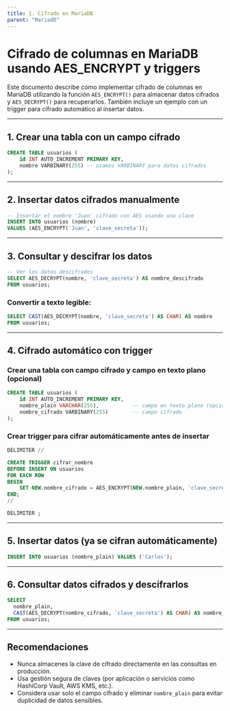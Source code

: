 ```yaml
---
title: 1. Cifrado en MariaDB
parent: "MariadD"
---
```


# Cifrado de columnas en MariaDB usando AES_ENCRYPT y triggers

Este documento describe cómo implementar cifrado de columnas en MariaDB utilizando la función `AES_ENCRYPT()` para almacenar datos cifrados y `AES_DECRYPT()` para recuperarlos. También incluye un ejemplo con un trigger para cifrado automático al insertar datos.

---

## 1. Crear una tabla con un campo cifrado

```sql
CREATE TABLE usuarios (
    id INT AUTO_INCREMENT PRIMARY KEY,
    nombre VARBINARY(255) -- usamos VARBINARY para datos cifrados
);
```

---

## 2. Insertar datos cifrados manualmente

```sql
-- Insertar el nombre 'Juan' cifrado con AES usando una clave
INSERT INTO usuarios (nombre)
VALUES (AES_ENCRYPT('Juan', 'clave_secreta'));
```

---

## 3. Consultar y descifrar los datos

```sql
-- Ver los datos descifrados
SELECT AES_DECRYPT(nombre, 'clave_secreta') AS nombre_descifrado
FROM usuarios;
```

### Convertir a texto legible:

```sql
SELECT CAST(AES_DECRYPT(nombre, 'clave_secreta') AS CHAR) AS nombre
FROM usuarios;
```

---

## 4. Cifrado automático con trigger

### Crear una tabla con campo cifrado y campo en texto plano (opcional)

```sql
CREATE TABLE usuarios (
    id INT AUTO_INCREMENT PRIMARY KEY,
    nombre_plain VARCHAR(255),           -- campo en texto plano (opcional)
    nombre_cifrado VARBINARY(255)        -- campo cifrado
);
```

### Crear trigger para cifrar automáticamente antes de insertar

```sql
DELIMITER //

CREATE TRIGGER cifrar_nombre
BEFORE INSERT ON usuarios
FOR EACH ROW
BEGIN
    SET NEW.nombre_cifrado = AES_ENCRYPT(NEW.nombre_plain, 'clave_secreta');
END;
//

DELIMITER ;
```

---

## 5. Insertar datos (ya se cifran automáticamente)

```sql
INSERT INTO usuarios (nombre_plain) VALUES ('Carlos');
```

---

## 6. Consultar datos cifrados y descifrarlos

```sql
SELECT 
  nombre_plain,
  CAST(AES_DECRYPT(nombre_cifrado, 'clave_secreta') AS CHAR) AS nombre_descifrado
FROM usuarios;
```

---

## Recomendaciones

- Nunca almacenes la clave de cifrado directamente en las consultas en producción.
- Usa gestión segura de claves (por aplicación o servicios como HashiCorp Vault, AWS KMS, etc.).
- Considera usar solo el campo cifrado y eliminar `nombre_plain` para evitar duplicidad de datos sensibles.

